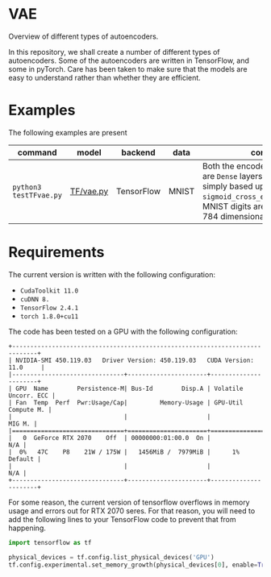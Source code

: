 # VAE

Overview of different types of autoencoders.

In this repository, we shall create a number of different types of
autoencoders. Some of the autoencoders are written in TensorFlow, and
some in pyTorch. Care has been taken to make sure that the models
are easy to understand rather than whether they are efficient. 

# Examples

The following examples are present


|         command        | model | backend | data | comments |
|------------------------|-------|---------|------|----------|
|`python3 testTFvae.py`  | [TF/vae.py](https://github.com/sankhaMukherjee/vae/blob/master/models/TF/VAE.py) | TensorFlow | MNIST | Both the encoder and the decoder are `Dense` layers. Reconstruction is simply based upon a `sigmoid_cross_entropy_with_logits`. MNIST digits are unraveled into a 784 dimensional vector. |




# Requirements

The current version is written with the following configuration:

 - `CudaToolkit 11.0`
 - `cuDNN 8.`
 - `TensorFlow 2.4.1`
 - `torch 1.8.0+cu11`

The code has been tested on a GPU with the following configuration: 

```
+-----------------------------------------------------------------------------+
| NVIDIA-SMI 450.119.03   Driver Version: 450.119.03   CUDA Version: 11.0     |
|-------------------------------+----------------------+----------------------+
| GPU  Name        Persistence-M| Bus-Id        Disp.A | Volatile Uncorr. ECC |
| Fan  Temp  Perf  Pwr:Usage/Cap|         Memory-Usage | GPU-Util  Compute M. |
|                               |                      |               MIG M. |
|===============================+======================+======================|
|   0  GeForce RTX 2070    Off  | 00000000:01:00.0  On |                  N/A |
|  0%   47C    P8    21W / 175W |   1456MiB /  7979MiB |      1%      Default |
|                               |                      |                  N/A |
+-------------------------------+----------------------+----------------------+
```

For some reason, the current version of tensorflow overflows in memory usage and
errors out for RTX 2070 seres. For that reason, you will need to add the following
lines to your TensorFlow code to prevent that from happening.

```python
import tensorflow as tf

physical_devices = tf.config.list_physical_devices('GPU')
tf.config.experimental.set_memory_growth(physical_devices[0], enable=True)
```
